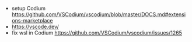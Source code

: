 - setup Codium https://github.com/VSCodium/vscodium/blob/master/DOCS.md#extensions-marketplace
- https://vscode.dev/
- fix wsl in Codium https://github.com/VSCodium/vscodium/issues/1265
  


